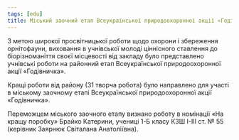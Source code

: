 ```yaml
---
tags: [edu]
title: Міський заочний етап Всеукраїнської природоохоронної акції «Годівничка»
---
```


З метою широкої просвітницької роботи щодо охорони і збереження орнітофауни, виховання в учнівської молоді ціннісного ставлення до біорізноманіття своєї місцевості від закладу було представлено учнівські роботи на районний етап Всеукраїнської природоохоронної акції «Годівничка».

Кращі роботи від району (31 творча робота) було направлено для участі в міському заочному етапі Всеукраїнської природоохоронної акції «Годівничка».

Переможцем міського заочного етапу визнано роботу в номінації «На кращу поробку» Брайко Катерини, учениці 1-Б класу КЗШ І-ІІІ ст. № 55 (керівник Заярнюк Світалана Анатоліївна).

<slideshow id="72157678958585370"></slideshow>
